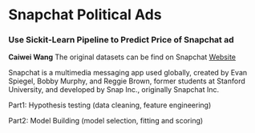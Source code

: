 # Snapchat Political Ads
### Use Sickit-Learn Pipeline to Predict Price of Snapchat ad
__Caiwei Wang__
The original datasets can be find on Snapchat [Website](https://www.snap.com/en-US/political-ads/)

Snapchat is a multimedia messaging app used globally, created by Evan Spiegel, Bobby Murphy, and Reggie Brown, former students at Stanford University, and developed by Snap Inc., originally Snapchat Inc.

Part1: Hypothesis testing (data cleaning, feature engineering)

Part2: Model Building (model selection, fitting and scoring)

